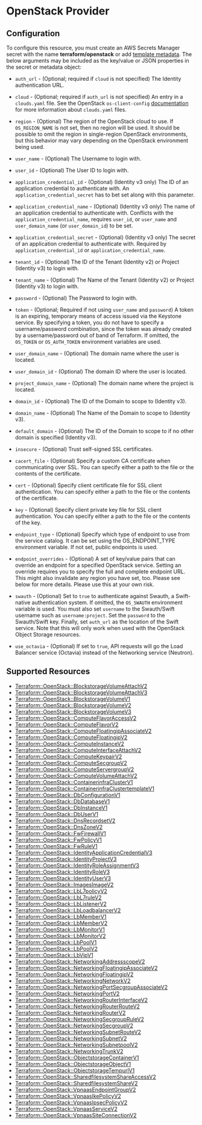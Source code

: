 # OpenStack Provider

## Configuration

To configure this resource, you must create an AWS Secrets Manager secret with the name **terraform/openstack** or add [template metadata](https://github.com/iann0036/tf-cfn-provider/blob/master/examples/metadata.yaml). The below arguments may be included as the key/value or JSON properties in the secret or metadata object:

* `auth_url` - (Optional; required if `cloud` is not specified) The Identity
  authentication URL.

* `cloud` - (Optional; required if `auth_url` is not specified) An entry in a
  `clouds.yaml` file. See the OpenStack `os-client-config`
  [documentation](https://docs.openstack.org/os-client-config/latest/user/configuration.html)
  for more information about `clouds.yaml` files.

* `region` - (Optional) The region of the OpenStack cloud to use. If `OS_REGION_NAME` is
  not set, then no region will be used. It should be possible to omit the
  region in single-region OpenStack environments, but this behavior may vary
  depending on the OpenStack environment being used.

* `user_name` - (Optional) The Username to login with.

* `user_id` - (Optional) The User ID to login with.

* `application_credential_id` - (Optional) (Identity v3 only) The ID of an
    application credential to authenticate with. An
    `application_credential_secret` has to bet set along with this parameter.

* `application_credential_name` - (Optional) (Identity v3 only) The name of an
    application credential to authenticate with. Conflicts with the
    `application_credential_name`, requires `user_id`, or `user_name` and
    `user_domain_name` (or `user_domain_id`) to be set.

* `application_credential_secret` - (Optional) (Identity v3 only) The secret of an
    application credential to authenticate with. Required by
    `application_credential_id` or `application_credential_name`.

* `tenant_id` - (Optional) The ID of the Tenant (Identity v2) or Project
  (Identity v3) to login with.

* `tenant_name` - (Optional) The Name of the Tenant (Identity v2) or Project
  (Identity v3) to login with.

* `password` - (Optional) The Password to login with.

* `token` - (Optional; Required if not using `user_name` and `password`)
  A token is an expiring, temporary means of access issued via the Keystone
  service. By specifying a token, you do not have to specify a username/password
  combination, since the token was already created by a username/password out of
  band of Terraform. If omitted, the `OS_TOKEN` or `OS_AUTH_TOKEN` environment
  variables are used.

* `user_domain_name` - (Optional) The domain name where the user is located.

* `user_domain_id` - (Optional) The domain ID where the user is located.

* `project_domain_name` - (Optional) The domain name where the project is
  located.

* `domain_id` - (Optional) The ID of the Domain to scope to (Identity v3).

* `domain_name` - (Optional) The Name of the Domain to scope to (Identity v3).

* `default_domain` - (Optional) The ID of the Domain to scope to if no other
  domain is specified (Identity v3).

* `insecure` - (Optional) Trust self-signed SSL certificates.

* `cacert_file` - (Optional) Specify a custom CA certificate when communicating
  over SSL. You can specify either a path to the file or the contents of the
  certificate.

* `cert` - (Optional) Specify client certificate file for SSL client
  authentication. You can specify either a path to the file or the contents of
  the certificate.

* `key` - (Optional) Specify client private key file for SSL client
  authentication. You can specify either a path to the file or the contents of
  the key.

* `endpoint_type` - (Optional) Specify which type of endpoint to use from the
  service catalog. It can be set using the OS_ENDPOINT_TYPE environment
  variable. If not set, public endpoints is used.

* `endpoint_overrides` - (Optional) A set of key/value pairs that can
  override an endpoint for a specified OpenStack service. Setting an override
  requires you to specify the full and complete endpoint URL. This might
  also invalidate any region you have set, too. Please see below for more details.
  Please use this at your own risk.

* `swauth` - (Optional) Set to `true` to authenticate against Swauth, a
  Swift-native authentication system. If omitted, the `OS_SWAUTH` environment
  variable is used. You must also set `username` to the Swauth/Swift username
  such as `username:project`. Set the `password` to the Swauth/Swift key.
  Finally, set `auth_url` as the location of the Swift service. Note that this
  will only work when used with the OpenStack Object Storage resources.

* `use_octavia` - (Optional) If set to `true`, API requests will go the Load Balancer
  service (Octavia) instead of the Networking service (Neutron).


## Supported Resources

* [Terraform::OpenStack::BlockstorageVolumeAttachV2](BlockstorageVolumeAttachV2.md)
* [Terraform::OpenStack::BlockstorageVolumeAttachV3](BlockstorageVolumeAttachV3.md)
* [Terraform::OpenStack::BlockstorageVolumeV1](BlockstorageVolumeV1.md)
* [Terraform::OpenStack::BlockstorageVolumeV2](BlockstorageVolumeV2.md)
* [Terraform::OpenStack::BlockstorageVolumeV3](BlockstorageVolumeV3.md)
* [Terraform::OpenStack::ComputeFlavorAccessV2](ComputeFlavorAccessV2.md)
* [Terraform::OpenStack::ComputeFlavorV2](ComputeFlavorV2.md)
* [Terraform::OpenStack::ComputeFloatingipAssociateV2](ComputeFloatingipAssociateV2.md)
* [Terraform::OpenStack::ComputeFloatingipV2](ComputeFloatingipV2.md)
* [Terraform::OpenStack::ComputeInstanceV2](ComputeInstanceV2.md)
* [Terraform::OpenStack::ComputeInterfaceAttachV2](ComputeInterfaceAttachV2.md)
* [Terraform::OpenStack::ComputeKeypairV2](ComputeKeypairV2.md)
* [Terraform::OpenStack::ComputeSecgroupV2](ComputeSecgroupV2.md)
* [Terraform::OpenStack::ComputeServergroupV2](ComputeServergroupV2.md)
* [Terraform::OpenStack::ComputeVolumeAttachV2](ComputeVolumeAttachV2.md)
* [Terraform::OpenStack::ContainerinfraClusterV1](ContainerinfraClusterV1.md)
* [Terraform::OpenStack::ContainerinfraClustertemplateV1](ContainerinfraClustertemplateV1.md)
* [Terraform::OpenStack::DbConfigurationV1](DbConfigurationV1.md)
* [Terraform::OpenStack::DbDatabaseV1](DbDatabaseV1.md)
* [Terraform::OpenStack::DbInstanceV1](DbInstanceV1.md)
* [Terraform::OpenStack::DbUserV1](DbUserV1.md)
* [Terraform::OpenStack::DnsRecordsetV2](DnsRecordsetV2.md)
* [Terraform::OpenStack::DnsZoneV2](DnsZoneV2.md)
* [Terraform::OpenStack::FwFirewallV1](FwFirewallV1.md)
* [Terraform::OpenStack::FwPolicyV1](FwPolicyV1.md)
* [Terraform::OpenStack::FwRuleV1](FwRuleV1.md)
* [Terraform::OpenStack::IdentityApplicationCredentialV3](IdentityApplicationCredentialV3.md)
* [Terraform::OpenStack::IdentityProjectV3](IdentityProjectV3.md)
* [Terraform::OpenStack::IdentityRoleAssignmentV3](IdentityRoleAssignmentV3.md)
* [Terraform::OpenStack::IdentityRoleV3](IdentityRoleV3.md)
* [Terraform::OpenStack::IdentityUserV3](IdentityUserV3.md)
* [Terraform::OpenStack::ImagesImageV2](ImagesImageV2.md)
* [Terraform::OpenStack::LbL7policyV2](LbL7policyV2.md)
* [Terraform::OpenStack::LbL7ruleV2](LbL7ruleV2.md)
* [Terraform::OpenStack::LbListenerV2](LbListenerV2.md)
* [Terraform::OpenStack::LbLoadbalancerV2](LbLoadbalancerV2.md)
* [Terraform::OpenStack::LbMemberV1](LbMemberV1.md)
* [Terraform::OpenStack::LbMemberV2](LbMemberV2.md)
* [Terraform::OpenStack::LbMonitorV1](LbMonitorV1.md)
* [Terraform::OpenStack::LbMonitorV2](LbMonitorV2.md)
* [Terraform::OpenStack::LbPoolV1](LbPoolV1.md)
* [Terraform::OpenStack::LbPoolV2](LbPoolV2.md)
* [Terraform::OpenStack::LbVipV1](LbVipV1.md)
* [Terraform::OpenStack::NetworkingAddressscopeV2](NetworkingAddressscopeV2.md)
* [Terraform::OpenStack::NetworkingFloatingipAssociateV2](NetworkingFloatingipAssociateV2.md)
* [Terraform::OpenStack::NetworkingFloatingipV2](NetworkingFloatingipV2.md)
* [Terraform::OpenStack::NetworkingNetworkV2](NetworkingNetworkV2.md)
* [Terraform::OpenStack::NetworkingPortSecgroupAssociateV2](NetworkingPortSecgroupAssociateV2.md)
* [Terraform::OpenStack::NetworkingPortV2](NetworkingPortV2.md)
* [Terraform::OpenStack::NetworkingRouterInterfaceV2](NetworkingRouterInterfaceV2.md)
* [Terraform::OpenStack::NetworkingRouterRouteV2](NetworkingRouterRouteV2.md)
* [Terraform::OpenStack::NetworkingRouterV2](NetworkingRouterV2.md)
* [Terraform::OpenStack::NetworkingSecgroupRuleV2](NetworkingSecgroupRuleV2.md)
* [Terraform::OpenStack::NetworkingSecgroupV2](NetworkingSecgroupV2.md)
* [Terraform::OpenStack::NetworkingSubnetRouteV2](NetworkingSubnetRouteV2.md)
* [Terraform::OpenStack::NetworkingSubnetV2](NetworkingSubnetV2.md)
* [Terraform::OpenStack::NetworkingSubnetpoolV2](NetworkingSubnetpoolV2.md)
* [Terraform::OpenStack::NetworkingTrunkV2](NetworkingTrunkV2.md)
* [Terraform::OpenStack::ObjectstorageContainerV1](ObjectstorageContainerV1.md)
* [Terraform::OpenStack::ObjectstorageObjectV1](ObjectstorageObjectV1.md)
* [Terraform::OpenStack::ObjectstorageTempurlV1](ObjectstorageTempurlV1.md)
* [Terraform::OpenStack::SharedfilesystemShareAccessV2](SharedfilesystemShareAccessV2.md)
* [Terraform::OpenStack::SharedfilesystemShareV2](SharedfilesystemShareV2.md)
* [Terraform::OpenStack::VpnaasEndpointGroupV2](VpnaasEndpointGroupV2.md)
* [Terraform::OpenStack::VpnaasIkePolicyV2](VpnaasIkePolicyV2.md)
* [Terraform::OpenStack::VpnaasIpsecPolicyV2](VpnaasIpsecPolicyV2.md)
* [Terraform::OpenStack::VpnaasServiceV2](VpnaasServiceV2.md)
* [Terraform::OpenStack::VpnaasSiteConnectionV2](VpnaasSiteConnectionV2.md)